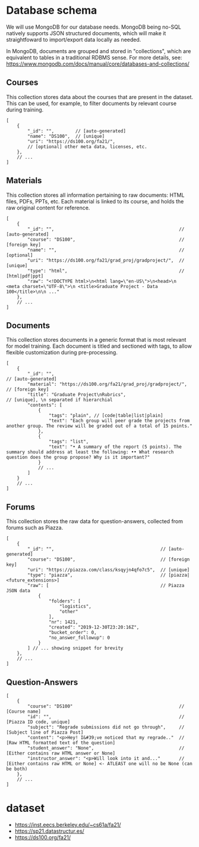 # Database schema

We will use MongoDB for our database needs. MongoDB being no-SQL natively supports JSON structured documents, which will make it straightfoward to import/export data locally as needed.

In MongoDB, documents are grouped and stored in "collections", which are equivalent to tables in a traditional RDBMS sense. For more details, see: https://www.mongodb.com/docs/manual/core/databases-and-collections/

## Courses

This collection stores data about the courses that are present in the dataset. This can be used, for example, to filter documents by relevant course during training.

```jsonc
[
    {
        "_id": "",        // [auto-generated]
        "name": "DS100",  // [unique]
        "uri": "https://ds100.org/fa21/",
        // [optional] other meta data, licenses, etc.
    },
    // ...
]
```

## Materials

This collection stores all information pertaining to raw documents: HTML files, PDFs, PPTs, etc. Each material is linked to its course, and holds the raw original content for reference.

```jsonc
[
    {
        "_id": "",                                               // [auto-generated]
        "course": "DS100",                                       // [foreign key]
        "name": "",                                              // [optional]
        "uri": "https://ds100.org/fa21/grad_proj/gradproject/",  // [unique]
        "type": "html",                                          // [html|pdf|ppt]
        "raw": "<!DOCTYPE html>\n<html lang=\"en-US\">\n<head>\n  <meta charset=\"UTF-8\">\n <title>Graduate Project - Data 100</title>\n\n ..."
    },
    // ...
]
```

## Documents

This collection stores documents in a generic format that is most relevant for model training. Each document is titled and sectioned with tags, to allow flexible customization during pre-processing.

```jsonc
[
    {
        "_id": "",                                                    // [auto-generated]
        "material": "https://ds100.org/fa21/grad_proj/gradproject/",  // [foreign key]
        "title": "Graduate Project\nRubrics",                         // [unique], \n separated if hierarchial
        "contents": [
            {
                "tags": "plain", // [code|table|list|plain]
                "text": "Each group will peer grade the projects from another group. The review will be graded out of a total of 15 points."
            },
            {
                "tags": "list",
                "text": "• A summary of the report (5 points). The summary should address at least the following: •• What research question does the group propose? Why is it important?"
            }
            // ...
        ]
    }
    // ...
]
```

## Forums

This collection stores the raw data for question-answers, collected from forums such as Piazza.

```jsonc
[
    {
        "_id": "",                                        // [auto-generated]
        "course": "DS100",                                // [foreign key]
        "uri": "https://piazza.com/class/ksqyjn4qfo7c5",  // [unique]
        "type": "piazza",                                 // [piazza|<future_extensions>]
        "raw": [                                          // Piazza JSON data
            {
                "folders": [
                    "logistics",
                    "other"
                ],
                "nr": 1421,
                "created": "2019-12-30T23:20:16Z",
                "bucket_order": 0,
                "no_answer_followup": 0
            }
        ] // ... showing snippet for brevity
    },
    // ...
]
```

## Question-Answers

```jsonc
[
    {
        "course": "DS100"                                        // [Course name]
        "id": "",                                                // [Piazza ID code, unique]
        "subject": "Regrade submissions did not go through",     // [Subject line of Piazza Post]
        "content": "<p>Hey! I&#39;ve noticed that my regrade.."  // [Raw HTML formatted text of the question]
        "student_answer": "None",                                // [Either contains raw HTML answer or None]
        "instructor_answer": "<p>Will look into it and..."       // [Either contains raw HTML or None] <- ATLEAST one will no be None (can be both)
    },
    // ...
]
```

# dataset

- https://inst.eecs.berkeley.edu/~cs61a/fa21/
- https://sp21.datastructur.es/
- https://ds100.org/fa21/

